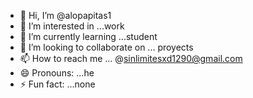 - 👋 Hi, I’m @alopapitas1
- 👀 I’m interested in ...work
- 🌱 I’m currently learning ...student
- 💞️ I’m looking to collaborate on ... proyects
- 📫 How to reach me ... @sinlimitesxd1290@gmail.com
- 😄 Pronouns: ...he
- ⚡ Fun fact: ...none

<!---
alopapitas1/alopapitas1 is a ✨ special ✨ repository because its `README.md` (this file) appears on your GitHub profile.
You can click the Preview link to take a look at your changes.
--->
